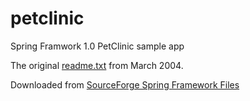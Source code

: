# petclinic

Spring Framwork 1.0 PetClinic sample app


The original [readme.txt](readme.txt) from March 2004.

Downloaded from [SourceForge Spring Framework Files](https://sourceforge.net/projects/springframework/files/springframework/1.0/)
